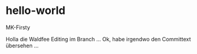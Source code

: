 # hello-world
MK-Firsty

Holla die Waldfee
Editing im Branch ...
Ok, habe irgendwo den Committext übersehen ...
